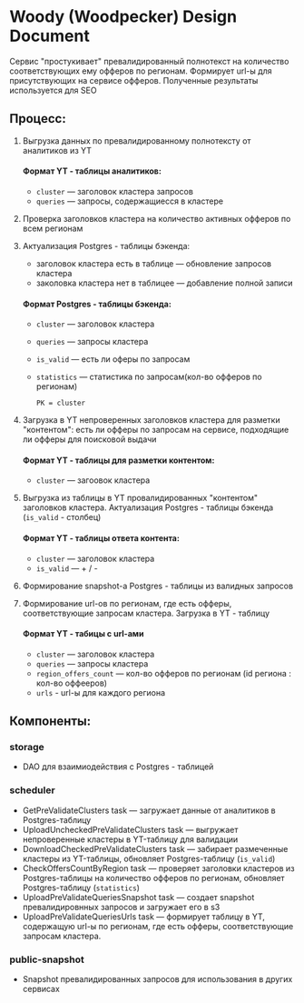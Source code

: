 # Woody (Woodpecker) Design Document

Сервис "простукивает" превалидированный полнотекст на количество соответствующих ему офферов по регионам. Формирует
url-ы для присутствующих на сервисе офферов. Полученные результаты используется для SEO

## Процесс:

1. Выгрузка данных по превалидированному полнотексту от аналитиков из YT

   #### Формат YT - таблицы аналитиков:

    - `cluster` — заголовок кластера запросов
    - `queries` — запросы, содержащиесся в кластере


2. Проверка заголовков кластера на количество активных офферов по всем регионам


3. Актуализация Postgres - таблицы бэкенда:
    - заголовок кластера есть в таблице — обновление запросов кластера
    - заколовка кластера нет в таблицее — добавление полной записи

   #### Формат Postgres - таблицы бэкенда:

    - `cluster` — заголовок кластера
    - `queries` — запросы кластера
    - `is_valid` — есть ли оферы по запросам
    - `statistics` — статистика по запросам(кол-во офферов по регионам)

      `PK = cluster`


4. Загрузка в YT непроверенных заголовков кластера для разметки "контентом": есть ли офферы по запросам на сервисе,
   подходящие ли офферы для поисковой выдачи

   #### Формат YT - таблицы для разметки контентом:

    - `cluster` — загоовок кластера


5. Выгрузка из таблицы в YT провалидированных "контентом" заголовков кластера. Актуализация Postgres - таблицы
   бэкенда (`is_valid` - столбец)

   #### Формат YT - таблицы ответа контента:

    - `cluster` — заголовок кластера
    - `is_valid` — + / -

6. Формирование snapshot-а Postgres - таблицы из валидных запросов


7. Формирование url-ов по регионам, где есть офферы, соответствующие запросам кластера. Загрузка в YT - таблицу

   #### Формат YT - табицы с url-ами

    - `cluster` — заголовок кластера
    - `queries` — запросы кластера
    - `region_offers_count` — кол-во офферов по регионам (id региона : кол-во оффееров)
    - `urls` - url-ы для каждого региона

## Компоненты:

### storage

- DAO для взаимиодействия с Postgres - таблицей

### scheduler

- GetPreValidateClusters task — загружает данные от аналитиков в Postgres-таблицу
- UploadUncheckedPreValidateClusters task — выгружает непроверенные кластеры в YT-таблицу для валидации
- DownloadCheckedPreValidateClusters task — забирает размеченные кластеры из YT-таблицы, обновляет
  Postgres-таблицу (`is_valid`)
- CheckOffersCountByRegion task — проверяет заголовки кластеров из Postgres-таблицы на количество офферов по регионам,
  обновляет Postgres-таблицу (`statistics`)
- UploadPreValidateQueriesSnapshot task — создает snapshot превалидировнных запросов и загружает его в s3
- UploadPreValidateQueriesUrls task — формирует таблицу в YT, содержащую url-ы по регионам, где есть офферы,
  соответствующие запросам кластера.

### public-snapshot

- Snapshot превалидированных запросов для использования в других сервисах 

